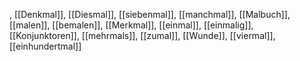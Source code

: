 , [[Denkmal]], [[Diesmal]], [[siebenmal]], [[manchmal]], [[Malbuch]], [[malen]], [[bemalen]], [[Merkmal]], [[einmal]], [[einmalig]], [[Konjunktoren]], [[mehrmals]], [[zumal]], [[Wunde]], [[viermal]], [[einhundertmal]]